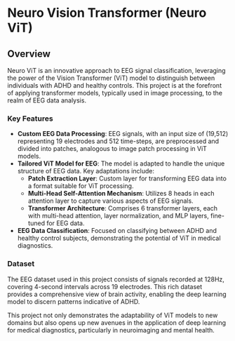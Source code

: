 # Neuro Vision Transformer (Neuro ViT)

## Overview

Neuro ViT is an innovative approach to EEG signal classification, leveraging the power of the Vision Transformer (ViT) model to distinguish between individuals with ADHD and healthy controls. This project is at the forefront of applying transformer models, typically used in image processing, to the realm of EEG data analysis.

### Key Features
- **Custom EEG Data Processing**: EEG signals, with an input size of (19,512) representing 19 electrodes and 512 time-steps, are preprocessed and divided into patches, analogous to image patch processing in ViT models.
- **Tailored ViT Model for EEG**: The model is adapted to handle the unique structure of EEG data. Key adaptations include:
  - **Patch Extraction Layer**: Custom layer for transforming EEG data into a format suitable for ViT processing.
  - **Multi-Head Self-Attention Mechanism**: Utilizes 8 heads in each attention layer to capture various aspects of EEG signals.
  - **Transformer Architecture**: Comprises 6 transformer layers, each with multi-head attention, layer normalization, and MLP layers, fine-tuned for EEG data.
- **EEG Data Classification**: Focused on classifying between ADHD and healthy control subjects, demonstrating the potential of ViT in medical diagnostics.

### Dataset
The EEG dataset used in this project consists of signals recorded at 128Hz, covering 4-second intervals across 19 electrodes. This rich dataset provides a comprehensive view of brain activity, enabling the deep learning model to discern patterns indicative of ADHD.

This project not only demonstrates the adaptability of ViT models to new domains but also opens up new avenues in the application of deep learning for medical diagnostics, particularly in neuroimaging and mental health.


